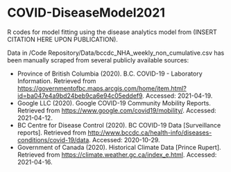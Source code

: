 # COVID-DiseaseModel2021
R codes for model fitting using the disease analytics model from (INSERT CITATION HERE UPON PUBLICATION).

Data in /Code Repository/Data/bccdc_NHA_weekly_non_cumulative.csv has been manually scraped from several publicly available sources: 

- Province of British Columbia (2020). B.C. COVID-19 - Laboratory Information. Retrieved from https://governmentofbc.maps.arcgis.com/home/item.html?id=ba047e4a9bd24beb9ca6e94c05eddef9. Accessed: 2021-04-19.
- Google LLC (2020). Google COVID-19 Community Mobility Reports. Retrieved from https://www.google.com/covid19/mobility/. Accessed: 2021-04-12.
- BC Centre for Disease Control (2020). BC COVID-19 Data [Surveillance reports]. Retrieved from http://www.bccdc.ca/health-info/diseases-conditions/covid-19/data. Accessed: 2020-10-29.
- Government of Canada (2020). Historical Climate Data [Prince Rupert]. Retrieved from https://climate.weather.gc.ca/index_e.html. Accessed: 2021-04-16.
